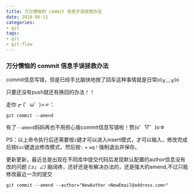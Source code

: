 ```yaml
---
title: 万分懊恼的 commit 信息手误拯救办法
date: 2018-06-11
categories:
- git 
tags:
- git
- git-flow
---
```


### 万分懊恼的 commit 信息手误拯救办法

commit信息写错，但是已经手比脑快地按了回车这种事情就是日常o(╥﹏╥)o

只要还没有push就还有换回的办法！！

走你┏ (゜ω゜)=☞：

```
git commit --amend
```

有了`--amend`妈妈再也不用担心我commit信息写错啦！赞(o゜▽゜)o☆

PS：以上命令执行后还需要按`i`键才可以进入insert模式，才可以输入，修改完成后按`Esc`键退出修改模式，然后按`:` + `wq！`强制退出并保存。

更新更新，最近总是出现在不同库中提交代码后发现默认配置的author信息没有改的问题 _(:з」∠)_ 脑阔疼，还好还是有解决办法的，还是强大的amend,不过只能修改最近一次的提交

```
git commit --amend --author="NewAuthor <NewEmail@address.com>"
```